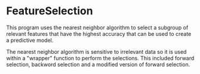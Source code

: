 # FeatureSelection

This program uses the nearest neighbor algorithm to select a subgroup of relevant features that have the highest accuracy that can be used to create a predictive model. 

The nearest neighbor algorithm is sensitive to irrelevant data so it is used within a "wrapper" function to perform the selections. This included forward selection, backword selection and a modified version of forward selection.
